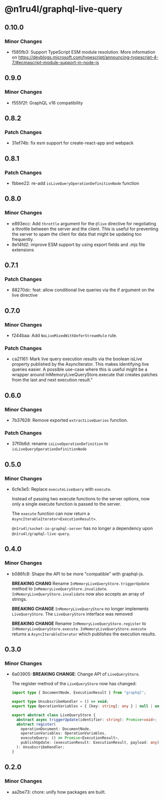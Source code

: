 # @n1ru4l/graphql-live-query

## 0.10.0

### Minor Changes

- f585fb3: Support TypeScript ESM module resolution. More information on https://devblogs.microsoft.com/typescript/announcing-typescript-4-7/#ecmascript-module-support-in-node-js

## 0.9.0

### Minor Changes

- f555f2f: GraphQL v16 compatibility

## 0.8.2

### Patch Changes

- 31ef74b: fix esm support for create-react-app and webpack

## 0.8.1

### Patch Changes

- fbbee22: re-add `isLiveQueryOperationDefinitionNode` function

## 0.8.0

### Minor Changes

- e893ecc: Add `throttle` argument for the `@live` directive for negotiating a throttle between the server and the client. This is useful for preventing the server to spam the client for data that might be updating too frequently.
- 8e14fd2: improve ESM support by using export fields and .mjs file extensions

## 0.7.1

### Patch Changes

- 88270dc: feat: allow conditional live queries via the if argument on the live directive

## 0.7.0

### Minor Changes

- f244baa: Add `NoLiveMixedWithDeferStreamRule` rule.

### Patch Changes

- ca21161: Mark live query execution results via the boolean isLive property published by the AsyncIterator. This makes identifying live queries easier. A possible use-case where this is useful might be a wrapper around InMemoryLiveQueryStore.execute that creates patches from the last and next execution result."

## 0.6.0

### Minor Changes

- 7b37628: Remove exported `extractLiveQueries` function.

### Patch Changes

- 37f0b6d: rename `isLiveOperationDefinition` to `isLiveQueryOperationDefinitionNode`

## 0.5.0

### Minor Changes

- 6cfe3e5: Replace `executeLiveQuery` with `execute`.

  Instead of passing two execute functions to the server options, now only a single execute function is passed to the server.

  The `execute` function can now return a `AsyncIterableIterator<ExecutionResult>`.

  `@n1ru4l/socket-io-graphql-server` has no longer a dependency upon `@n1ru4l/graphql-live-query`.

## 0.4.0

### Minor Changes

- b086fc8: Shape the API to be more "compatible" with graphql-js.

  **BREAKING CHANG** Rename `InMemoryLiveQueryStore.triggerUpdate` method to `InMemoryLiveQueryStore.invalidate`. `InMemoryLiveQueryStore.invalidate` now also accepts an array of strings.

  **BREAKING CHANGE** `InMemoryLiveQueryStore` no longer implements `LiveQueryStore`. The `LiveQueryStore` interface was removed

  **BREAKING CHANGE** Rename `InMemoryLiveQueryStore.register` to `InMemoryLiveQueryStore.execute`. `InMemoryLiveQueryStore.execute` returns a `AsyncIterableIterator` which publishes the execution results.

## 0.3.0

### Minor Changes

- 6a03905: **BREAKING CHANGE**: Change API of `LiveQueryStore`.

  The register method of the `LiveQueryStore` now has changed:

  ```ts
  import type { DocumentNode, ExecutionResult } from "graphql";

  export type UnsubscribeHandler = () => void;
  export type OperationVariables = { [key: string]: any } | null | undefined;

  export abstract class LiveQueryStore {
    abstract async triggerUpdate(identifier: string): Promise<void>;
    abstract register(
      operationDocument: DocumentNode,
      operationVariables: OperationVariables,
      executeQuery: () => Promise<ExecutionResult>,
      publishUpdate: (executionResult: ExecutionResult, payload: any) => void
    ): UnsubscribeHandler;
  }
  ```

## 0.2.0

### Minor Changes

- aa2be73: chore: unify how packages are built.
